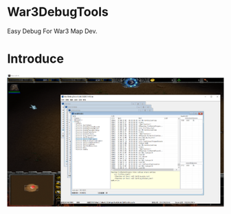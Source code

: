 # War3DebugTools
Easy Debug For War3 Map Dev.
# Introduce
![Image text](https://github.com/yoie/War3DebugTools/blob/main/Images/1.png)

